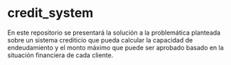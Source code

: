 # credit_system
En este repositorio se presentará la solución a la problemática planteada sobre un sistema crediticio que pueda calcular la capacidad de endeudamiento y el monto máximo que puede ser aprobado basado en la situación financiera de cada cliente.
